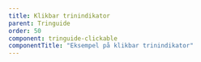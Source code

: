 ```yaml
---
title: Klikbar trinindikator
parent: Tringuide
order: 50
component: tringuide-clickable
componentTitle: "Eksempel på klikbar trinindikator" 
---
```

